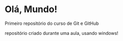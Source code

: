 # Olá, Mundo!
 Primeiro repositório do curso de Git e GitHub

repositório criado durante uma aula, usando windows!
